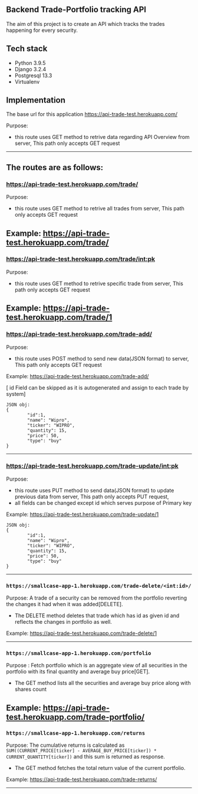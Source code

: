 ## Backend Trade-Portfolio tracking API
The aim of this project is to create an API which tracks the trades happening for every security.

## Tech stack
* Python 3.9.5
* Django 3.2.4
* Postgresql 13.3
* Virtualenv

## Implementation
The base url for this application
https://api-trade-test.herokuapp.com/

Purpose:
* this route uses GET method to retrive data regarding API Overview from server, This path only accepts GET request
----------------------------------------------------------------------------------------------------------------------------
The routes are as follows:
----------------------------------------------------------------------------------------------------------------------------
### https://api-trade-test.herokuapp.com/trade/
Purpose:
* this route uses GET method to retrive all trades from server, This path only accepts GET request

Example:
https://api-trade-test.herokuapp.com/trade/
----------------------------------------------------------------------------------------------------------------------------
### https://api-trade-test.herokuapp.com/trade/<int:pk>
Purpose:
* this route uses GET method to retrive specific trade from server, This path only accepts GET request

Example:
https://api-trade-test.herokuapp.com/trade/1
----------------------------------------------------------------------------------------------------------------------------
### https://api-trade-test.herokuapp.com/trade-add/
Purpose:
* this route uses POST method to send new data(JSON format) to server, This path only accepts GET request

Example:
https://api-trade-test.herokuapp.com/trade-add/


[ id Field can be skipped as it is autogenerated and assign to each trade by system]

```
JSON obj:
{
        "id":1,
        "name": "Wipro",
        "ticker": "WIPRO",
        "quantity": 15,
        "price": 50,
        "type": "buy"
}
```
------------------------------------------------------------------------------------------------------------------------------
### https://api-trade-test.herokuapp.com/trade-update/<int:pk>
Purpose:
* this route uses PUT method to send data(JSON format) to update previous data from server, This path only accepts PUT request,
* all fields can be changed except id which serves purpose of Primary key

Example:
https://api-trade-test.herokuapp.com/trade-update/1

```
JSON obj:
{
        "id":1,
        "name": "Wipro",
        "ticker": "WIPRO",
        "quantity": 15,
        "price": 50,
        "type": "buy"
}
```

------------------------------------------------------------------------------------------------------------------------------------

### `https://smallcase-app-1.herokuapp.com/trade-delete/<int:id>/`
Purpose: A trade of a security can be removed from the portfolio reverting the changes it had when it was added[DELETE].
* The DELETE method deletes that trade which has id as given id and reflects the changes in portfolio as well.

Example:
https://api-trade-test.herokuapp.com/trade-delete/1

------------------------------------------------------------------------------------------------------------------------------------

### `https://smallcase-app-1.herokuapp.com/portfolio` 
Purpose : Fetch portfolio which is an aggregate view of all securities in the portfolio with its final quantity and average buy price[GET].
* The GET method lists all the securities and average buy price along with shares count

Example:
https://api-trade-test.herokuapp.com/trade-portfolio/
------------------------------------------------------------------------------------------------------------------------------------

### `https://smallcase-app-1.herokuapp.com/returns`
Purpose: The cumulative returns is calculated as `SUM((CURRENT_PRICE[ticker] - AVERAGE_BUY_PRICE[ticker]) * CURRENT_QUANTITY[ticker])` and this sum is returned as response.
* The GET method fetches the total return value of the current portfolio.

Example:
https://api-trade-test.herokuapp.com/trade-returns/

-------------------------------------------------------------------------------------------------------------------------------------
